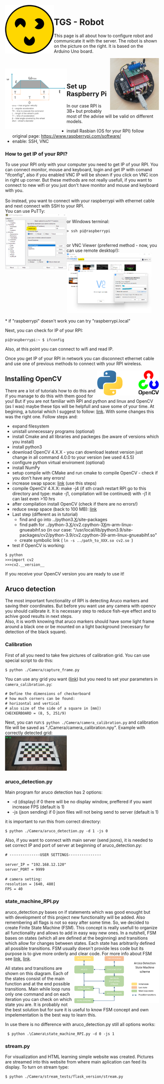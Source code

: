 <img src="/Readme_img/logo.png" align="left" style = "width: 10rem"  />

# TGS - Robot

This page is all about how to configure robot and communicate it with the server. The robot is shown on the picture on the right. It is based on the Arduino Uno board.

<img src="/Readme_img/robot_swarm.jpg" align="right" style = "width: 10rem"  />

<br/>

<br/>
<img src="/Readme_img/wykresrobot.png" style = "width: 40% "  align=left />
<br/>


## Set up Raspberry Pi

In our case RPI is 3B+ but probably most of the advise will be valid on different models.

- install Rasbian (OS for your RPI) follow original page: https://www.raspberrypi.com/software/
- enable: SSH, VNC

### How to get IP of your RPI?
To use your RPI only with your computer you need to get IP of your RPI. You can connect monitor, mouse and keyboard, login and get IP with comand "ifconfig",
also if you enabled VNC IP will be shown if you click on VNC icon in right up corner. But these methods are not really usefull, if you want to connect to new wifi
or you just don't have monitor and mouse and keyboard with you.\
<br/>
So instead, you want to connect with your raspberrypi with ethernet cable and next connect with SSH to your RPI.\
You can use PuTTy:
<br/>
<img src="/Readme_img/putty.png" style = "width: 40% "  align=left />
<br/>
or Windows terminal:
```
> ssh pi@raspberrypi
```
<br/>
or VNC Viewer (preferred method - now, you can use remote desktop!):
<br/>
<img src="/Readme_img/VNC.png" style = "width: 55%" /> 

\* if "raspberrypi" doesn't work you can try "raspberrypi.local"

Next, you can check for IP of your RPI:

```
pi@raspberrypi:~ $ ifconfig
```
Also, at this point you can connect to wifi and read IP. 

Once you get IP of your RPI in network you can disconnect ethernet cable and use one of previous methods to connect with your RPI wireless. 

<img src="/Readme_img/python_opencv.png" style = "width: 40%" align = right /> 

## Installing OpenCV

There are a lot of tutorials how to do this and if you manage to do this with them good for you! 
But if you are not familiar with RPI and python and linux and OpenCV (as I was) maybe these tips will be helpfull and save some of your time.
At begining, a tutorial which I suggest to follow: [link](https://pyimagesearch.com/2018/09/26/install-opencv-4-on-your-raspberry-pi/).
With some changes this was the right one. Follow steps and:
- expand filesystem
- unistall unnecessary programs (optional)
- install Cmake and all libraries and packeges (be aware of versions which you install)
- install python3
- download OpenCV 4.X.X - you can download leatest version just change in all command 4.0.0 to your version (we used 4.5.5)
- configure python virtual enviroment (optional) 
- install NumPy
- setup compile with CMake and run cmake to compile OpenCV - check if you don't have any errors! 
- increase swap space: [link](https://pimylifeup.com/raspberry-pi-swap-file/) (use this steps)
- compile OpenCV 4.X.X: make -j4 (if sth crash restart RPI go to this directory and type: make -j1, compilation will be continued) with -j1 it can last even >10 hrs
- after compilation install OpenCV (check if there are no errors!)
- reduce swap space (back to 100 MB): [link](https://pimylifeup.com/raspberry-pi-swap-file/)
- Last step (different as in tutorial)
  - find and go into ../python3.[X](https://your_python_version)/site-packages
  - find path for ../python-3.[X](https://your_python_version)/cv2.cpython-3[X](https://your_python_version)m-arm-linux-gnueabihf.so (in our case: "/usr/local/lib/python3.9/site-packages/cv2/python-3.9/cv2.cpython-39-arm-linux-gnueabihf.so"
  - create symbolic link ( ```ln -s ../path_to_XXX.so cv2.so ```)
 - test if OpenCV is working:
 ```
 $ python
 >>>import cv2
 >>>cv2.__version__
  ```
  If you receive your OpenCV version you are ready to use it!
  
  ## Aruco detection
  
  The most important functionality of RPI is detecting Aruco markers and saving their coordinates. But     before you want use any camera with opencv you should calibrate  it.
  It is necessary step to reduce fish-eye effect and to achive good results in next steps.  
  Also, it is worth knowing that aruco markers should have some light frame around a black one or be mounted on a light background (necessary for detection of the black square).  
  ### Calibration
  
  First of all you need to take few pictures of calibration grid. You can use special script to do this:
  ```
  $ python ./Camera/capture_frame.py
  ```
  You can use any grid you want ([link](https://markhedleyjones.com/projects/calibration-checkerboard-collection)) but you need to set your parameters in ```       camera_calibration.py```:
  ```
  # Define the dimensions of checkerboard
  # how much corners can be found:
  # horizontal and vertical
  # also size of the side of a square in [mm])
  CHECKERBOARD = (8, 5, 251/9)
  ```
  Next, you can run:```$ python ./Camera/camera_calibration.py``` and
  calibration file will be saved as "./Camera/camera_calibration.npy".
  Example with correctly detected grid:
  <br/>
  <img src="/Readme_img/calibration.png" style = "width: 40%" align=right/> 
  
  
  ### aruco_detection.py
  
  Main program for aruco detection has 2 options:
  -  -d (display) if 0 there will be no display window, preffered if you want increase FPS (default is 1)
  -  -js (json sending) if 0 json files will not being send to server (default is 1)
  
  it is important to run this from correct directory:
  ```
  $ python ./Camera/aruco_detection.py -d 1 -js 0
  ```
  Also, if you want to connect with main server (send jsons), it is needed to set correct IP and port of   server at beginning of aruco_detection.py:
  ```
  # --------------USER SETTINGS---------------

  server_IP = "192.168.12.120"
  server_PORT = 9999

  # camera setting:
  resolution = [640, 480]
  FPS = 40
  ```
  
  ### state_machine_RPI.py
  
aruco_detection.py bases on if statements which was good enought but with development of this project new functionality will be added. Also remembering all flags is not so easy after some time. So, we decided to create Finite State Machine (FSM). This concept is really usefull to organize all functionality and allows to add in easy way new ones. In a nutshell, FSM bases on states (which all are defined at the beginning) and transitions which allow for changes between states. Each state has arbitrarily defined all possible transitions. FSM usually doesn't provide less code but its purpose is to give more orderly and clear code. For more info about FSM see [link](https://brilliant.org/wiki/finite-state-machines/), [link](https://www.youtube.com/watch?v=2OiWs-h_M3A). 
 <img src="/Readme_img/Aruco state machine.png" style = "width: 55% "  align=right />
 <br/>
 
All states and transitions are shown on this diagram. Each of the states consist of the main function and at the end possible transitions. Main while loop runs only one command and on each iteration you can check on which state you are. It is probably not the best solution but for sure it is useful to know FSM concept and own impelementation is the best way to learn this. 

In use there is no difference with aruco_detection.py still all options works:
```
 $ python .\Camera\state_machine_RPI.py -d 0 -js 1   
```
  ### stream.py
  
  For visualization and HTML learning simple website was created. Pictures are streamed into this website   from where main aplication can feed its display.
  To turn on stream type:
  ```
  $ python ./Camera/stream_tests/flask_version/stream.py
  ```
  
